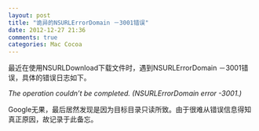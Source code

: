 ```yaml
---
layout: post
title: "诡异的NSURLErrorDomain －3001错误"
date: 2012-12-27 21:36
comments: true
categories: Mac Cocoa
---
```


最近在使用NSURLDownload下载文件时，遇到NSURLErrorDomain －3001错误，具体的错误日志如下。

*The operation couldn’t be completed. (NSURLErrorDomain error -3001.)*

Google无果，最后居然发现是因为目标目录只读所致。由于很难从错误信息得知真正原因，故记录于此备忘。
